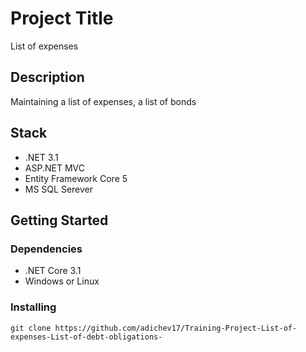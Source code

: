 # Project Title

List of expenses

## Description

Maintaining a list of expenses, a list of bonds

## Stack

- .NET 3.1
- ASP.NET MVC
- Entity Framework Core 5
- MS SQL Serever

## Getting Started

### Dependencies

* .NET Core 3.1
* Windows or Linux
  
### Installing

```
git clone https://github.com/adichev17/Training-Project-List-of-expenses-List-of-debt-obligations-
```
